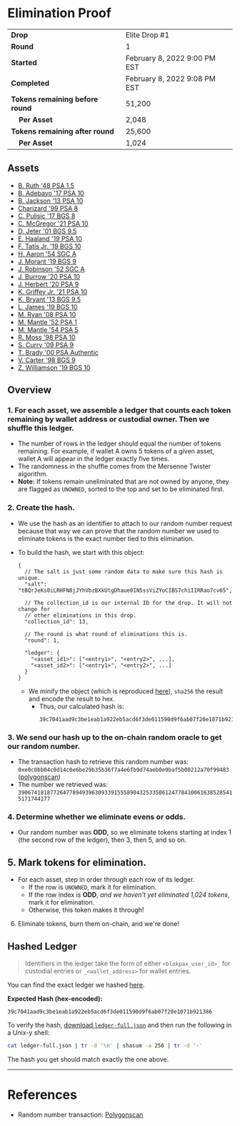 # Elimination Proof

|||
|---|---|
| **Drop** | Elite Drop #1 |
| **Round** | 1 |
| **Started** | February 8, 2022 9:00 PM EST |
| **Completed** | February 8, 2022 9:08 PM EST |
| **Tokens remaining before round** | 51,200 |
| **&nbsp;&nbsp;&nbsp;&nbsp;Per Asset** | 2,048 |
| **Tokens remaining after round** | 25,600 |
| **&nbsp;&nbsp;&nbsp;&nbsp;Per Asset** | 1,024 |

## Assets

- [B. Ruth &#039;48 PSA 1.5](asset-847.md)
- [B. Adebayo &#039;17 PSA 10](asset-848.md)
- [B. Jackson &#039;13 PSA 10](asset-849.md)
- [Charizard &#039;99 PSA 8](asset-850.md)
- [C. Pulisic &#039;17 BGS 8](asset-851.md)
- [C. McGregor &#039;21 PSA 10](asset-852.md)
- [D. Jeter &#039;01 BGS 9.5](asset-853.md)
- [E. Haaland &#039;19 PSA 10](asset-854.md)
- [F. Tatís Jr. &#039;19 BGS 10](asset-855.md)
- [H. Aaron &#039;54 SGC A](asset-856.md)
- [J. Morant &#039;19 BGS 9](asset-857.md)
- [J. Robinson &#039;52 SGC A](asset-858.md)
- [J. Burrow &#039;20 PSA 10](asset-859.md)
- [J. Herbert &#039;20 PSA 9](asset-860.md)
- [K. Griffey Jr. &#039;21 PSA 10](asset-861.md)
- [K. Bryant &#039;13 BGS 9.5](asset-862.md)
- [L. James &#039;19 BGS 10](asset-863.md)
- [M. Ryan &#039;08 PSA 10](asset-864.md)
- [M. Mantle &#039;52 PSA 1](asset-865.md)
- [M. Mantle &#039;54 PSA 5](asset-866.md)
- [R. Moss &#039;98 PSA 10](asset-867.md)
- [S. Curry &#039;09 PSA 9](asset-868.md)
- [T. Brady &#039;00 PSA Authentic](asset-869.md)
- [V. Carter &#039;98 BGS 9](asset-870.md)
- [Z. Williamson &#039;19 BGS 10](asset-871.md)

## Overview

### 1. For each asset, we assemble a ledger that counts each token remaining by wallet address or custodial owner. Then we shuffle this ledger.
- The number of rows in the ledger should equal the number of tokens remaining. For example, if wallet A owns 5 tokens of a given asset, wallet A will appear in the ledger exactly five times.
- The randomness in the shuffle comes from the Mersenne Twister algorithm.
- **Note:** If tokens remain uneliminated that are not owned by anyone, they are flagged as `UNOWNED`, sorted to the top and set to be eliminated first.

### 2. Create the hash.
- We use the hash as an identifier to attach to our random number request because that way we can prove that the random number we used to eliminate tokens is the exact number tied to this elimination.
- To build the hash, we start with this object:
  ```jsonc
  {
    // The salt is just some random data to make sure this hash is unique.
    "salt": "tBQrJeKs0iLRHFN8jJYhVbzBXkUtgDhaue0IN5ssViZYoCIBS7chiIIRRao7cv65",

    // The collection_id is our internal ID for the drop. It will not change for
    // other eliminations in this drop.
    "collection_id": 13,

    // The round is what round of eliminations this is.
    "round": 1,

    "ledger": {
      "<asset_id1>": ["<entry1>", "<entry2>", ...],
      "<asset_id2>": ["<entry1>", "<entry2>", ...]
    }
  }
  ```

  - We minify the object (which is reproduced [here][ledger_full]), `sha256` the result and encode the result to hex.
    - Thus, our calculated hash is:
      ```plain
      39c7041aad9c3be1eab1a922eb5acd6f3de011590d9f6ab07f20e1071b921386
      ```

### 3. We send our hash up to the on-chain random oracle to get our random number.
  - The transaction hash to retrieve this random number was: `0xe0c0bb04c0d14c0e6be29b35b36f7a4e6fb9d74aeb0e9baf5b00212a70f99483` ([polygonscan][random_txn])
  - The number we retrieved was: `39067418187726477894939630933915558904325335061247784100616385285415171744177`

### 4. Determine whether we eliminate evens or odds.
  
  - Our random number was **ODD**, so we eliminate tokens starting at index 1 (the second row of the ledger), then 3, then 5, and so on.
  
## 5. Mark tokens for elimination.
  - For each asset, step in order through each row of its ledger.
    - If the row is `UNOWNED`, mark it for elimination.
    - If the row index is **ODD**, _and we haven't yet eliminated 1,024 tokens_, mark it for elimination.
    - Otherwise, this token makes it through!

6. Eliminate tokens, burn them on-chain, and we're done!

## Hashed Ledger

> Identifiers in the ledger take the form of either `<blokpax_user_id>_` for custodial entries or `_<wallet_address>` for wallet entries.

You can find the exact ledger we hashed [here][ledger_full].

**Expected Hash (hex-encoded):**
```
39c7041aad9c3be1eab1a922eb5acd6f3de011590d9f6ab07f20e1071b921386
```

To verify the hash, [download `ledger-full.json`][ledger_full] and then run the following in a Unix-y shell:

```bash
cat ledger-full.json | tr -d '\n' | shasum -a 256 | tr -d '-'
```

The hash you get should match exactly the one above.

---

# References

- Random number transaction: [Polygonscan][random_txn]

[random_txn]: https://polygonscan.com/tx/0xe0c0bb04c0d14c0e6be29b35b36f7a4e6fb9d74aeb0e9baf5b00212a70f99483
[ledger_full]: ledger-full.json
